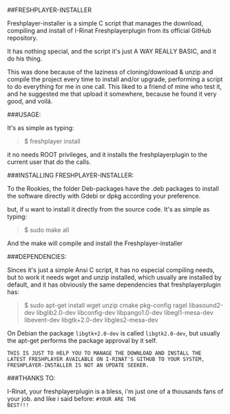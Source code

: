 ##FRESHPLAYER-INSTALLER


Freshplayer-installer is a simple C script that manages the download, compiling and install of I-Rinat Freshplayerplugin from its official GitHub repository.

It has nothing special, and the script it's just A WAY REALLY BASIC, and it do his thing.

This was done because of the laziness of cloning/download & unzip and compile the project every time to install and/or upgrade, performing a script to do everything for me in one call. This liked to a friend of mine who test it, and he suggested me that upload it somewhere, because he found it very good, and voilá.


###USAGE:

It's as simple as typing:

>$ freshplayer install

it no needs ROOT privileges, and it installs the freshplayerplugin to the current user that do the calls.

###INSTALLING FRESHPLAYER-INSTALLER:

To the Rookies, the folder Deb-packages have the .deb packages to install the software directly with Gdebi or dpkg according your preference.



but, if u want to install it directly from the source code. It's as simple as typing:

>$ sudo make all

And the make will compile and install the Freshplayer-installer

###DEPENDENCIES:

Sinces it's just a simple Ansi C script, it has no especial compiling needs, but to work it needs wget and unzip installed, which usually are installed by default, and it has obviously the same dependencies that freshplayerplugin has:

> $ sudo apt-get install wget unzip cmake pkg-config ragel libasound2-dev libglib2.0-dev libconfig-dev libpango1.0-dev libegl1-mesa-dev libevent-dev libgtk+2.0-dev libgles2-mesa-dev

On Debian the package <code>libgtk+2.0-dev</code> is called <code>libgtk2.0-dev</code>, but usually the apt-get performs the package approval by it self.

<code>THIS IS JUST TO HELP YOU TO MANAGE THE DOWNLOAD AND INSTALL THE LATEST FRESHPLAYER AVAILABLE ON I-RINAT'S GITHUB TO YOUR SYSTEM, FRESHPLAYER-INSTALLER IS NOT AN UPDATE SEEKER.</code>

###THANKS TO:

I-Rinat, your freshplayerplugin is a bless, i'm just one of a thousands fans of your job. and like i said before: <code>#YOUR ARE THE BEST!!!</code>

